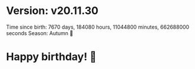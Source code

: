 # Version: v20.11.30
Time since birth: 7670 days, 184080 hours, 11044800 minutes, 662688000 seconds
Season: Autumn 🍁
# Happy birthday! 🎂
